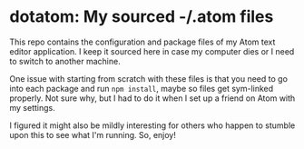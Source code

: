 # dotatom: My sourced  -/.atom files

This repo contains the configuration and package files of my Atom text editor application. I keep it sourced here in case my computer dies or I need to switch to another machine.

One issue with starting from scratch with these files is that you need to go into each package and run `npm install`, maybe so files get sym-linked properly. Not sure why, but I had to do it when I set up a friend on Atom with my settings.

I figured it might also be mildly interesting for others who happen to stumble upon this to see what I'm running. So, enjoy!

